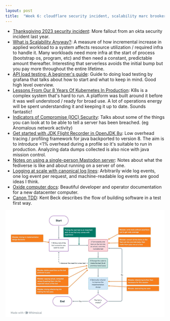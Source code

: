```yaml
---
layout: post
title:  "Week 6: cloudflare security incident, scalability marc brooker, load testing performance, java performance jfr flight recorder jmc mission control, tdd kentbeck, logging, mastodon juliaevans"
---
```


* [Thanksgiving 2023 security incident](https://blog.cloudflare.com/thanksgiving-2023-security-incident): More fallout from an okta security incident last year.
* [What is Scalability Anyway?](http://brooker.co.za/blog/2024/01/18/scalability.html): A measure of how incremental increase in applied workload to a system affects resource utilization / required infra to handle it. Many workloads need more infra at the start of process (bootstrap os, program, etc) and then need a constant, predictable amount thereafter. Interesting that serverless avoids the initial bump but you pay more throughout the entire lifetime.
* [API load testing: A beginner's guide](https://grafana.com/blog/2024/01/30/api-load-testing/?ck_subscriber_id=185275687): Guide to doing load testing by grafana that talks about how to start and what to keep in mind. Good high level overview.
* [Lessons From Our 8 Years Of Kubernetes In Production](https://medium.com/@.anders/learnings-from-our-8-years-of-kubernetes-in-production-two-major-cluster-crashes-ditching-self-0257c09d36cd): K8s is a complex system that's hard to run. A platform was built around it before it was well understood / ready for broad use. A lot of operations energy will be spent understanding it and keeping it up to date. Sounds fantastic!
* [Indicators of Compromise (IOC) Security](https://www.crowdstrike.com/cybersecurity-101/indicators-of-compromise/): Talks about some of the things you can look at to be able to tell a server has been breached. (eg Anomalous network activity)
* [Get started with JDK Flight Recorder in OpenJDK 8u](https://developers.redhat.com/blog/2020/08/25/get-started-with-jdk-flight-recorder-in-openjdk-8u): Low overhead tracing / profiling framework for java backported to version 8. The aim is to introduce <1% overhead during a profile so it's suitable to run in production. Analyzing data dumps collected is also nice with java mission control.
* [Notes on using a single-person Mastodon server](https://jvns.ca/blog/2023/08/11/some-notes-on-mastodon/): Notes about what the fediverse is like and about running on a server of one.
* [Logging at scale with canonical log lines](https://baselime.io/blog/canonical-log-lines): Arbitrarily wide log events, one log event per request, and machine-readable log events are good ideas I think.
* [Oxide computer docs](https://docs.oxide.computer/cli/guides/introduction): Beautiful developer and operator documentation for a new datacenter computer.
* [Canon TDD](https://tidyfirst.substack.com/p/canon-tdd): Kent Beck describes the flow of building software in a test first way.

![Canon tdd flow chart](/assets/2024/canon_tdd.jpg)